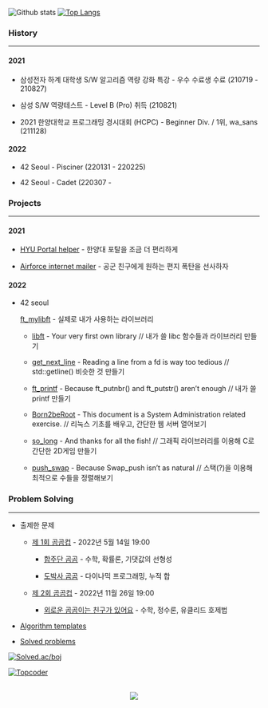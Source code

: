 <!--
**r4pidstart/r4pidstart** is a ✨ _special_ ✨ repository because its `README.md` (this file) appears on your GitHub profile.

Here are some ideas to get you started:

- 🔭 I’m currently working on ...
- 🌱 I’m currently learning ...
- 👯 I’m looking to collaborate on ...
- 🤔 I’m looking for help with ...
- 💬 Ask me about ...
- 📫 How to reach me: ...
- 😄 Pronouns: ...
- ⚡ Fun fact: ...
-->

![Github stats](https://github-readme-stats.vercel.app/api?username=r4pidstart&count_private=true&show_icons=true&theme=buefy&hide_title=true&line_height=25)
[![Top Langs](https://github-readme-stats.vercel.app/api/top-langs/?username=r4pidstart&layout=compact&card_width=250)](https://github.com/anuraghazra/github-readme-stats)

### History

---

#### 2021

- 삼성전자 하계 대학생 S/W 알고리즘 역량 강화 특강 - 우수 수료생 수료 (210719 - 210827)
  
- 삼성 S/W 역량테스트 - Level B (Pro) 취득 (210821)
  
- 2021 한양대학교 프로그래밍 경시대회 (HCPC) - Beginner Div. / 1위, wa_sans (211128)

#### 2022

- 42 Seoul - Pisciner (220131 - 220225)

- 42 Seoul - Cadet (220307 - 

### Projects

---

#### 2021

- [HYU Portal helper](https://github.com/r4pidstart/hyu-portal-helper) - 한양대 포탈을 조금 더 편리하게
  
- [Airforce internet mailer](https://github.com/r4pidstart/airforce-internet-mailer) - 공군 친구에게 원하는 편지 폭탄을 선사하자

#### 2022

* 42 seoul  

  [ft_mylibft](https://github.com/r4pidstart/ft_mylibft) - 실제로 내가 사용하는 라이브러리

  - [libft](https://github.com/r4pidstart/ft_libft) - Your very first own library // 내가 쓸 libc 함수들과 라이브러리 만들기

  - [get_next_line](https://github.com/r4pidstart/ft_get_next_line) - Reading a line from a fd is way too tedious // std::getline() 비슷한 것 만들기

  - [ft_printf](https://github.com/r4pidstart/ft_printf) - Because ft_putnbr() and ft_putstr() aren’t enough // 내가 쓸 printf 만들기

  - [Born2beRoot](https://github.com/r4pidstart/ft_born2beroot) - This document is a System Administration related exercise. // 리눅스 기초를 배우고, 간단한 웹 서버 열어보기

  - [so_long](https://github.com/r4pidstart/ft_so_long) - And thanks for all the fish! // 그래픽 라이브러리를 이용해 C로 간단한 2D게임 만들기

  - [push_swap](https://github.com/r4pidstart/ft_push_swap) - Because Swap_push isn’t as natural // 스택(?)을 이용해 최적으로 수들을 정렬해보기

### Problem Solving

--- 

- 출제한 문제
  * [제 1회 곰곰컵](https://www.acmicpc.net/contest/view/792) - 2022년 5월 14일 19:00
  
    - [합주단 곰곰](https://www.acmicpc.net/problem/25197) - 수학, 확률론, 기댓값의 선형성
    
    - [도박사 곰곰](https://www.acmicpc.net/problem/25199) - 다이나믹 프로그래밍, 누적 합
  
  * [제 2회 곰곰컵](https://www.acmicpc.net/contest/view/895) - 2022년 11월 26일 19:00
  
    - [외로운 곰곰이는 친구가 있어요](https://www.acmicpc.net/problem/25197) - 수학, 정수론, 유클리드 호제법
  
- [Algorithm templates](https://github.com/r4pidstart/algorithms)

- [Solved problems](https://github.com/r4pidstart/problems)

[![Solved.ac/boj](http://mazassumnida.wtf/api/v2/generate_badge?boj=r4pidstart)](https://solved.ac/r4pidstart)

[![Topcoder](https://cp-logo.vercel.app/topcoder/rapit02?logo=true)](https://www.topcoder.com/members/rapit02/details/?track=DATA_SCIENCE&subTrack=SRM)

<p align="center">
    </br>
    <a href="https://hits.seeyoufarm.com"><img src="https://hits.seeyoufarm.com/api/count/incr/badge.svg?url=https%3A%2F%2Fgithub.com%2Fr4pidstart&count_bg=%237C7C7C&title_bg=%23000000&icon=&icon_color=%23000000&title=hits&edge_flat=false"/></a>
</p>
